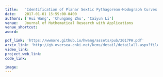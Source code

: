 ```yaml
---
title:   'Identification of Planar Sextic Pythagorean-Hodograph Curves'
date:    2017-01-01 15:59:00-0400
authors: ['Hui Wang', 'Chungang Zhu', 'Caiyun Li']
venue:   Journal of Mathematical Research with Applications
venue_shortcut: 
award:

pdf_link: 'https://wwmore.github.io/hwang/assets/pub/2017PH.pdf'
arxiv_link: 'http://gb.oversea.cnki.net/kcms/detail/detailall.aspx?filename=sxyj201701007&dbcode=CJFQ&dbname=CJFQTOTAL'
video_link: 
project_web_link:
code_link:

image: 
---
```


